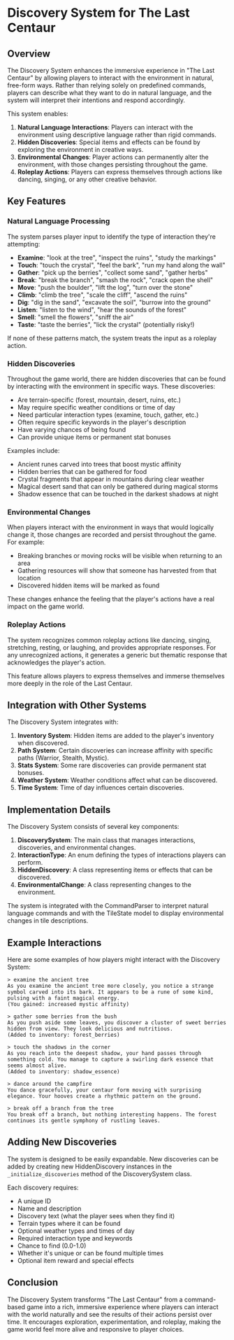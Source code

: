 # Discovery System for The Last Centaur

## Overview

The Discovery System enhances the immersive experience in "The Last Centaur" by allowing players to interact with the environment in natural, free-form ways. Rather than relying solely on predefined commands, players can describe what they want to do in natural language, and the system will interpret their intentions and respond accordingly.

This system enables:

1. **Natural Language Interactions**: Players can interact with the environment using descriptive language rather than rigid commands.
2. **Hidden Discoveries**: Special items and effects can be found by exploring the environment in creative ways.
3. **Environmental Changes**: Player actions can permanently alter the environment, with those changes persisting throughout the game.
4. **Roleplay Actions**: Players can express themselves through actions like dancing, singing, or any other creative behavior.

## Key Features

### Natural Language Processing

The system parses player input to identify the type of interaction they're attempting:

- **Examine**: "look at the tree", "inspect the ruins", "study the markings"
- **Touch**: "touch the crystal", "feel the bark", "run my hand along the wall"
- **Gather**: "pick up the berries", "collect some sand", "gather herbs"
- **Break**: "break the branch", "smash the rock", "crack open the shell"
- **Move**: "push the boulder", "lift the log", "turn over the stone"
- **Climb**: "climb the tree", "scale the cliff", "ascend the ruins"
- **Dig**: "dig in the sand", "excavate the soil", "burrow into the ground"
- **Listen**: "listen to the wind", "hear the sounds of the forest"
- **Smell**: "smell the flowers", "sniff the air"
- **Taste**: "taste the berries", "lick the crystal" (potentially risky!)

If none of these patterns match, the system treats the input as a roleplay action.

### Hidden Discoveries

Throughout the game world, there are hidden discoveries that can be found by interacting with the environment in specific ways. These discoveries:

- Are terrain-specific (forest, mountain, desert, ruins, etc.)
- May require specific weather conditions or time of day
- Need particular interaction types (examine, touch, gather, etc.)
- Often require specific keywords in the player's description
- Have varying chances of being found
- Can provide unique items or permanent stat bonuses

Examples include:

- Ancient runes carved into trees that boost mystic affinity
- Hidden berries that can be gathered for food
- Crystal fragments that appear in mountains during clear weather
- Magical desert sand that can only be gathered during magical storms
- Shadow essence that can be touched in the darkest shadows at night

### Environmental Changes

When players interact with the environment in ways that would logically change it, those changes are recorded and persist throughout the game. For example:

- Breaking branches or moving rocks will be visible when returning to an area
- Gathering resources will show that someone has harvested from that location
- Discovered hidden items will be marked as found

These changes enhance the feeling that the player's actions have a real impact on the game world.

### Roleplay Actions

The system recognizes common roleplay actions like dancing, singing, stretching, resting, or laughing, and provides appropriate responses. For any unrecognized actions, it generates a generic but thematic response that acknowledges the player's action.

This feature allows players to express themselves and immerse themselves more deeply in the role of the Last Centaur.

## Integration with Other Systems

The Discovery System integrates with:

1. **Inventory System**: Hidden items are added to the player's inventory when discovered.
2. **Path System**: Certain discoveries can increase affinity with specific paths (Warrior, Stealth, Mystic).
3. **Stats System**: Some rare discoveries can provide permanent stat bonuses.
4. **Weather System**: Weather conditions affect what can be discovered.
5. **Time System**: Time of day influences certain discoveries.

## Implementation Details

The Discovery System consists of several key components:

1. **DiscoverySystem**: The main class that manages interactions, discoveries, and environmental changes.
2. **InteractionType**: An enum defining the types of interactions players can perform.
3. **HiddenDiscovery**: A class representing items or effects that can be discovered.
4. **EnvironmentalChange**: A class representing changes to the environment.

The system is integrated with the CommandParser to interpret natural language commands and with the TileState model to display environmental changes in tile descriptions.

## Example Interactions

Here are some examples of how players might interact with the Discovery System:

```
> examine the ancient tree
As you examine the ancient tree more closely, you notice a strange symbol carved into its bark. It appears to be a rune of some kind, pulsing with a faint magical energy.
(You gained: increased mystic affinity)

> gather some berries from the bush
As you push aside some leaves, you discover a cluster of sweet berries hidden from view. They look delicious and nutritious.
(Added to inventory: forest_berries)

> touch the shadows in the corner
As you reach into the deepest shadow, your hand passes through something cold. You manage to capture a swirling dark essence that seems almost alive.
(Added to inventory: shadow_essence)

> dance around the campfire
You dance gracefully, your centaur form moving with surprising elegance. Your hooves create a rhythmic pattern on the ground.

> break off a branch from the tree
You break off a branch, but nothing interesting happens. The forest continues its gentle symphony of rustling leaves.
```

## Adding New Discoveries

The system is designed to be easily expandable. New discoveries can be added by creating new HiddenDiscovery instances in the `_initialize_discoveries` method of the DiscoverySystem class.

Each discovery requires:

- A unique ID
- Name and description
- Discovery text (what the player sees when they find it)
- Terrain types where it can be found
- Optional weather types and times of day
- Required interaction type and keywords
- Chance to find (0.0-1.0)
- Whether it's unique or can be found multiple times
- Optional item reward and special effects

## Conclusion

The Discovery System transforms "The Last Centaur" from a command-based game into a rich, immersive experience where players can interact with the world naturally and see the results of their actions persist over time. It encourages exploration, experimentation, and roleplay, making the game world feel more alive and responsive to player choices.
